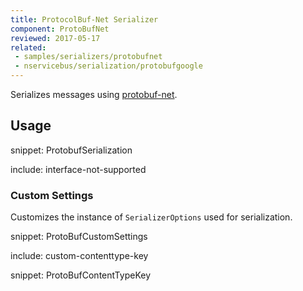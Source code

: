 ```yaml
---
title: ProtocolBuf-Net Serializer
component: ProtoBufNet
reviewed: 2017-05-17
related:
 - samples/serializers/protobufnet
 - nservicebus/serialization/protobufgoogle
---
```


Serializes messages using [protobuf-net](https://github.com/mgravell/protobuf-net).

## Usage

snippet: ProtobufSerialization

include: interface-not-supported


### Custom Settings

Customizes the instance of `SerializerOptions` used for serialization.

snippet: ProtoBufCustomSettings


include: custom-contenttype-key

snippet: ProtoBufContentTypeKey


